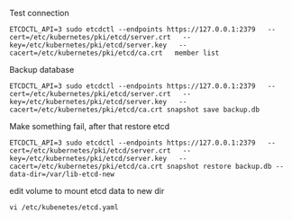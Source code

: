 Test connection


    ETCDCTL_API=3 sudo etcdctl --endpoints https://127.0.0.1:2379   --cert=/etc/kubernetes/pki/etcd/server.crt   --key=/etc/kubernetes/pki/etcd/server.key   --cacert=/etc/kubernetes/pki/etcd/ca.crt   member list

Backup database

    ETCDCTL_API=3 sudo etcdctl --endpoints https://127.0.0.1:2379   --cert=/etc/kubernetes/pki/etcd/server.crt   --key=/etc/kubernetes/pki/etcd/server.key   --cacert=/etc/kubernetes/pki/etcd/ca.crt snapshot save backup.db

Make something fail, after that restore etcd

    ETCDCTL_API=3 sudo etcdctl --endpoints https://127.0.0.1:2379   --cert=/etc/kubernetes/pki/etcd/server.crt   --key=/etc/kubernetes/pki/etcd/server.key   --cacert=/etc/kubernetes/pki/etcd/ca.crt snapshot restore backup.db --data-dir=/var/lib-etcd-new


edit volume to mount etcd data to new dir

    vi /etc/kubenetes/etcd.yaml
